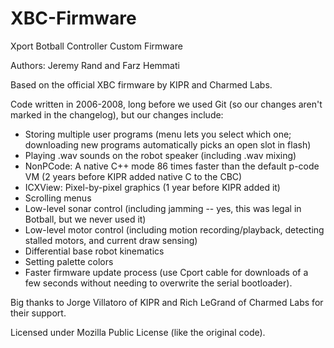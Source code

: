 XBC-Firmware
============

Xport Botball Controller Custom Firmware

Authors: Jeremy Rand and Farz Hemmati

Based on the official XBC firmware by KIPR and Charmed Labs.

Code written in 2006-2008, long before we used Git (so our changes aren't marked in the changelog), but our changes include:

* Storing multiple user programs (menu lets you select which one; downloading new programs automatically picks an open slot in flash)
* Playing .wav sounds on the robot speaker (including .wav mixing)
* NonPCode: A native C++ mode 86 times faster than the default p-code VM (2 years before KIPR added native C to the CBC)
* ICXView: Pixel-by-pixel graphics (1 year before KIPR added it)
* Scrolling menus
* Low-level sonar control (including jamming -- yes, this was legal in Botball, but we never used it)
* Low-level motor control (including motion recording/playback, detecting stalled motors, and current draw sensing)
* Differential base robot kinematics
* Setting palette colors
* Faster firmware update process (use Cport cable for downloads of a few seconds without needing to overwrite the serial bootloader).

Big thanks to Jorge Villatoro of KIPR and Rich LeGrand of Charmed Labs for their support.

Licensed under Mozilla Public License (like the original code).
